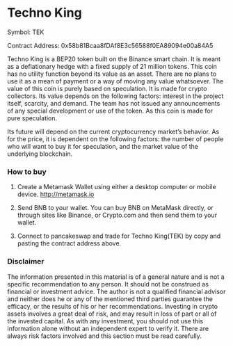 # Techno King
Symbol: TEK

Contract Address: 0x58b81Bcaa8fDAf8E3c56588f0EA89094e00a84A5


Techno King is a BEP20 token built on the Binance smart chain. It is meant as a deflationary hedge with a fixed supply of 21 million tokens. This coin has no utility function beyond its value as an asset. There are no plans to use it as a mean of payment or a way of moving any value whatsoever. The value of this coin is purely based on speculation. It is made for crypto collectors. Its value depends on the following factors: interest in the project itself, scarcity, and demand. The team has not issued any announcements of any special development or use of the token. As this coin is made for pure speculation.


Its future will depend on the current cryptocurrency market’s behavior. As for the price, it is dependent on the following factors: the number of people who will want to buy it for speculation, and the market value of the underlying blockchain.


### How to buy
1. Create a Metamask Wallet using either a desktop computer or mobile device. http://metamask.io

2. Send BNB to your wallet. You can buy BNB on MetaMask directly, or through sites like Binance, or Crypto.com and then send them to your wallet.

3. Connect to pancakeswap and trade for Techno King(TEK) by copy and pasting the contract address above.

### Disclaimer
The information presented in this material is of a general nature and is not a specific recommendation to any person. It should not be construed as financial or investment advice. The author is not a qualified financial advisor and neither does he or any of the mentioned third parties guarantee the efficacy, or the results of his or her recommendations. Investing in crypto assets involves a great deal of risk, and may result in loss of part or all of the invested capital. As with any investment, you should not use this information alone without an independent expert to verify it. There are always risk factors involved and this section must be read carefully.
